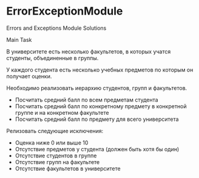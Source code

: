 # ErrorExceptionModule
Errors and Exceptions Module Solutions

Main Task

В университете есть несколько факультетов, в которых учатся студенты, объединенные в группы. 

У каждого студента есть несколько учебных предметов по которым он получает оценки. 

Необходимо реализовать иерархию студентов, групп и факультетов.

- Посчитать средний балл по всем предметам студента
- Посчитать средний балл по конкретному предмету в конкретной группе и на конкретном факультете
- Посчитать средний балл по предмету для всего университета

Релизовать следующие исключения:
- Оценка ниже 0 или выше 10
- Отсутствие предметов у студента (должен быть хотя бы один)
- Отсутствие студентов в группе
- Отсутствие групп на факультете
- Отсутствие факультетов в университете
